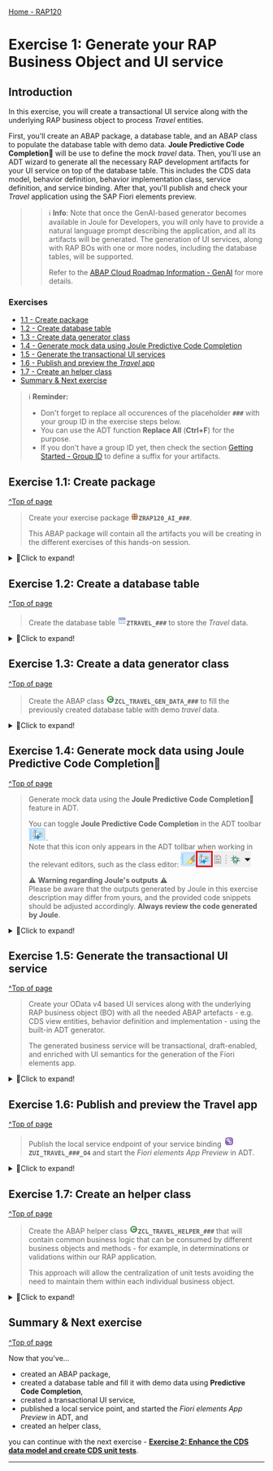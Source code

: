 [Home - RAP120](../../README.md)

# Exercise 1: Generate your RAP Business Object and UI service

## Introduction

In this exercise, you will create a transactional UI service along with the underlying RAP business object to process _Travel_ entities. 

First, you'll create an ABAP package, a database table, and an ABAP class to populate the database table with demo data. **Joule Predictive Code Completion**💎 will be use to define the mock _travel_ data. Then, you'll use an ADT wizard to generate all the necessary RAP development artifacts for your UI service on top of the database table. This includes the CDS data model, behavior definition, behavior implementation class, service definition, and service binding. After that, you'll publish and check your _Travel_ application using the SAP Fiori elements preview.

>> ℹ️ **Info**: Note that once the GenAI-based generator becomes available in Joule for Developers, you will only have to provide a natural language prompt describing the application, and all its artifacts will be generated. The generation of UI services, along with RAP BOs with one or more nodes, including the database tables, will be supported.  
>> 
>> Refer to the [ABAP Cloud Roadmap Information - GenAI](https://help.sap.com/docs/abap-cross-product/roadmap-info/genai?locale=en-US) for more details.

### Exercises
- [1.1 - Create package](#exercise-11-create-package)
- [1.2 - Create database table](#exercise-12-create-a-database-table)
- [1.3 - Create data generator class](#exercise-13-create-a-data-generator-class)
- [1.4 - Generate mock data using Joule Predictive Code Completion](#exercise-14-generate-mock-data-using-joule-predictive-code-completion)
- [1.5 - Generate the transactional UI services](#exercise-15-generate-the-transactional-ui-service)
- [1.6 - Publish and preview the _Travel_ app](#exercise-16-publish-and-preview-the-travel-app)
- [1.7 - Create an helper class](#exercise-17-create-an-helper-class)
- [Summary & Next exercise](#summary--next-exercise)
 
 
> ℹ️ **Reminder:**    
> - Don't forget to replace all occurences of the placeholder **`###`** with your group ID in the exercise steps below.  
> - You can use the ADT function **Replace All** (**Ctrl+F**) for the purpose.   
> - If you don't have a group ID yet, then check the section [Getting Started - Group ID](../ex0/README.md#group-id) to define a suffix for your artifacts.    

## Exercise 1.1: Create package
[^Top of page](#Introduction)

> Create your exercise package ![package](images/adt_package.png)**`ZRAP120_AI_###`**.
>    
> This ABAP package will contain all the artifacts you will be creating in the different exercises of this hands-on session.

 <details>
  <summary>🔵Click to expand!</summary>

   1. In ADT, go to the **Project Explorer**, right-click on the package **`ZLOCAL`**, and select **New** > **ABAP Package** from the context menu. 

      <img src="images/p1a.png" alt="table" width="50%">
   
   2. Maintain the required information: 
      > Note: **`###`** is your assigned group ID or chosen suffix. Please choose a suitable combination of three (3) numbers and characters, e.g. **`476`** or **`ZT1`**
 
       - Name: **`ZRAP120_AI_###`**
       - Description: _**`RAP AI Package ###`**_
       - Select the box `☑️` **Add to favorites package**
       - Superpackage: **`ZLOCAL`**
       
      Click **Next >**.

      <!-- <img src="images/p1b.png" alt="table" width="50%"> -->
   
   3. Select a transport request, maintain a description (e.g. _**RAP120 Package ###**_) if needed, and click **Finish**.
      
      <!-- <img src="images/p1c.png" alt="table" width="50%"> -->

</details>

## Exercise 1.2: Create a database table
[^Top of page](#Introduction)

> Create the database table ![table](images/adt_tabl.png)**`ZTRAVEL_###`** to store the _Travel_ data.   

 <details>
  <summary>🔵Click to expand!</summary>

   1. To do that, right-click on your ABAP package **`ZRAP120_AI_###`** and select **New** > **Other ABAP Repository Object** from the context menu.

      <!-- <img src="images/p2a.png" alt="table" width="50%"> -->
   
   2. Search for **database table**, select it, and click **Next >**.

      <!-- <img src="images/p2b.png" alt="table" width="50%"> -->
   
   3. Maintain the required information (`###` is your group ID) and click **Next >**.
 
      - Name: **`ZTRAVEL_###`**
      - Description: _**`Travel data`**_                  
             
      <!-- <img src="images/p2c.png" alt="table" width="50%"> -->

   4. Select a transport request, and click **Finish** .
   
   5. Replace the default code with the code snippet provided below and make sure to replace all instances of the the placeholder **`###`** with your group ID using the **Replace All** function (**Ctrl+F**).    
 
      > ℹ️ **Hint**: Hover the code snippet and choose the _Copy raw contents_ icon <img src="images/copyrawcontents.png" alt="table" width="30px"> appearing in the upper-right corner to copy it. 
      
      <pre lang="ABAP">
      @EndUserText.label : 'Travel data'
      @AbapCatalog.enhancement.category : #NOT_EXTENSIBLE
      @AbapCatalog.tableCategory : #TRANSPARENT
      @AbapCatalog.deliveryClass : #A
      @AbapCatalog.dataMaintenance : #RESTRICTED
      define table ztravel_### {

        key client            : abap.clnt not null;
        key travel_id         : /dmo/travel_id not null;
        agency_id             : /dmo/agency_id;
        customer_id           : /dmo/customer_id;
        begin_date            : /dmo/begin_date;
        end_date              : /dmo/end_date;
        destination           : /dmo/city;
        @Semantics.amount.currencyCode : 'ztravel_### .currency_code'
        booking_fee           : /dmo/booking_fee;
        @Semantics.amount.currencyCode : 'ztravel_### .currency_code'
        total_price           : /dmo/total_price;
        currency_code         : /dmo/currency_code;
        description           : /dmo/description;
        status                : /dmo/travel_status;
        created_by            : abp_creation_user;
        created_at            : abp_creation_tstmpl;
        local_last_changed_by : abp_locinst_lastchange_user;
        local_last_changed_at : abp_locinst_lastchange_tstmpl;
        last_changed_at       : abp_lastchange_tstmpl;
      }
      </pre>
 
      <!-- <img src="images/Picture22x.png" alt="table" width="60%"> -->
      
   6. Save ![save icon](images/adt_save.png) and activate ![activate icon](images/adt_activate.png) the changes.
   
</details>

## Exercise 1.3: Create a data generator class
[^Top of page](#Introduction)

> Create the ABAP class ![class](images/adt_class.png)**`ZCL_TRAVEL_GEN_DATA_###`** to fill the previously created database table with demo _travel_ data.

 <details>
  <summary>🔵Click to expand!</summary>

   1. Right-click on your ABAP package **`ZRAP120_AI_###`** and select **New** > **ABAP Class** from the context menu.

      <!-- <img src="images/p3a.png" alt="table" width="70%"> -->
   
   2. Maintain the required information (`###` is your group ID) and click **Next >**.
 
      - Name: **`ZCL_TRAVEL_GEN_DATA_###`**
      - Description: _**`Generate demo data`**_      
   
      <!-- <img src="images/p3b.png" alt="table" width="60%"> -->

   3. Select a transport request and click **Finish** to create the class.
   
   4. Replace the default source code with the following code snippet. Make sure to replace all instances of the placeholder **`###`** with your group ID using the **Replace All** function (**Ctrl+F**).

      <pre lang="ABAP">
      CLASS zcl_travel_gen_data_### DEFINITION
      PUBLIC
      FINAL
      CREATE PUBLIC .

      PUBLIC SECTION.
         INTERFACES if_oo_adt_classrun.

      PROTECTED SECTION.
      PRIVATE SECTION.
         METHODS: delete_demo_data.
         METHODS: generate_demo_data.

      ENDCLASS.

      CLASS zcl_travel_gen_data_### IMPLEMENTATION.
         METHOD if_oo_adt_classrun~main.
            me->delete_demo_data(  ).
            out->write( 'Table entries deleted' ).

            me->generate_demo_data(  ).
            out->write( 'Demo data was generated' ).
         ENDMETHOD.

         METHOD delete_demo_data.
            DELETE FROM ztravel_###.
            COMMIT WORK.
         ENDMETHOD.


         METHOD generate_demo_data.
            DATA: ls_travel TYPE ztravel_###,
                  lt_travel TYPE STANDARD TABLE OF ztravel_###.

            ls_travel-client = '100'.
            ls_travel-travel_id = '00000001'.
            ls_travel-agency_id = '070001'.
            ls_travel-customer_id = '000001'.
            ls_travel-begin_date = '20231101'.
            ls_travel-end_date = '20231110'.
            ls_travel-destination = 'Berlin'.
            ls_travel-booking_fee = '150.00'.
            ls_travel-total_price = '1200.00'.
            ls_travel-currency_code = 'EUR'.
            ls_travel-description = 'Business Trip to Berlin'.

            APPEND ls_travel TO lt_travel.
            CLEAR ls_travel.

            "Add more entries



            INSERT ztravel_### FROM TABLE @lt_travel.
            COMMIT WORK.

            CLEAR lt_travel.
         ENDMETHOD.

      ENDCLASS.
      </pre>

 
      > **Hint**: You can use the **ABAP Pretty Printer** (**ABAP Formatter**) function by pressing **Ctrl+Shift+F1** to format your source code. You will be requested to configure it, if this is the first time you use it on the system.
           
   5. Save ![save icon](images/adt_save.png) and activate ![activate icon](images/adt_activate.png) the changes.
   </details>


## Exercise 1.4: Generate mock data using Joule Predictive Code Completion💎
[^Top of page](#Introduction)

> Generate mock data using the **Joule Predictive Code Completion💎** feature in ADT.
>  
> You can toggle **Joule Predictive Code Completion** in the ADT toolbar ![toggle icon](/exercises/images/adt_joule_code_completion2.png).  
> Note that this icon only appears in the ADT tollbar when working in the relevant editors, such as the class editor: ![toggle icon](/exercises/images/adt_joule_code_completion3.png)
> 
> ⚠ **Warning regarding Joule's outputs** ⚠   
> Please be aware that the outputs generated by Joule in this exercise description may differ from yours, and the provided code snippets should be adjusted accordingly. **Always review the code generated by Joule**.

   <details>
   <summary>🔵Click to expand!</summary>
      
   1. Place the cursor after the comment _"Add more entries_ and press **Enter**. Joule will suggest the next lines of code based on the comment. 
 
      Review the code and press **Tab** or click on **Accept (Tab)** to accept the suggestion. Adjust it if needed!

   2. Once you think the code is correct, run the ABAP class. 
      
      For that, select your ABAP class ![class](images/adt_class.png)**`ZCL_TRAVEL_GEN_DATA_###`**, select the run button > **Run As** > **ABAP Application (Console) F9** or press **F9**. 

      <!-- <img src="images/p4.png" alt="table" width="70%"> -->

      A message will be displayed _ABAP Console_.

      <!-- <img src="images/p4a.png" alt="table" width="70%"> -->
      
   3. Open your database table ![table](images/adt_tabl.png)**`ZTRAVEL_###`** and press **F8** to start the data preview and display the filled database entries, i.e. _travel_ data.
  
      ![](/exercises/ex01/images/1_Generate_Mock_Data.gif)

 </details>

## Exercise 1.5: Generate the transactional UI service
[^Top of page](#Introduction)

> Create your OData v4 based UI services along with the underlying RAP business object (BO) with all the needed ABAP artefacts - e.g. CDS view entities, behavior definition and implementation - using the built-in ADT generator.   
> 
> The generated business service will be transactional, draft-enabled, and enriched with UI semantics for the generation of the Fiori elements app.

  <details>
  <summary>🔵Click to expand!</summary>

   1. Right-click your database table ![table](images/adt_tabl.png)**`ZTRAVEL_###`**  and select **Generate ABAP Repository Objects** from the context menu. 

       <!-- <img src="images/p6a.png" alt="table" width="50%">    -->

   2. Select **OData UI Service** and click on **Next**.
 
   3. Enter the package ![package](images/adt_package.png)**`ZRAP120_AI_###`** and click on **Next**.
 
   4. Maintain the required information on the **Configure Generator** dialog to provide the name of your data model and generate them.         

      For that, navigate through the wizard tree (_Business Objects_, _Data Model_, etc...), maintain the artefact names provided in the table below, 
      and press **Next >**.
 
      Verify the maintained entries and press **Next >** to confirm. The needed artefacts will be generated. 

      <!-- 
      > ℹ **Info about CDS Naming Conventions**     
      > The main aspects of the naming conventions of SAP S/4HANA's Virtual Data Model (VDM) are used in this exercise.  
      > More information on VDM can be found on the SAP Help portal: **[Here](https://help.sap.com/docs/SAP_S4HANA_CLOUD/0f69f8fb28ac4bf48d2b57b9637e81fa/8a8cee943ef944fe8936f4cc60ba9bc1.html)**. 
      -->
      
      > ⚠ **Attention** ⚠   
      > Please ensure that the names **match exactly** with those provided below. 
      > Doing this is important to ensure the correctness of the code snippets provided in the following exercises.
 
      
      | **RAP Layer**                          | **Artifacts**                   | **Artifact Names**                                            |
      |----------------------------------------|---------------------------------|---------------------------------------------------------------|
      | **Business Object**                    |                                 |                                                               |
      |                                        | **Data Model**                  | CDS Entity Name: **`ZR_TRAVEL_###`**                 |
      |                                        |                                 | CDS Entity Name Alias: **`Travel`**                           |  
      |                                        | **Behavior**                    | Implementation Behavior Class: **`ZBP_R_TRAVEL_###`**  |
      |                                        |                                 | Draft Table Name: **`ZTRAVEL_###_D`**                      |  
      | **Service Projection**                 | **Service Projection Entity**   | CDS Entity Name: **`ZC_TRAVEL_###`**                 |
      |                                        | **Service Projection Behavior** | Behavior Implementation Class: **`ZBP_C_TRAVEL_###`**|   
      | **Business Service**                   |                                 |                                                               |
      |                                        | **Service Definition**          | Service Definition Name: **`ZUI_TRAVEL_###_O4`**          |
      |                                        | **Service Binding**             | Service Binding Name: **`ZUI_TRAVEL_###_O4`**          |
      |                                        |                                 | Binding Type: **`OData V4 - UI`**                             |
                       
      <!-- <img src="images/p7a.png" alt="table" width="50%">-->

      <!-- <img src="images/p7b.png" alt="table" width="50%">-->

      <!-- <img src="images/p7c.png" alt="table" width="50%">-->
 
   2. Go to the **Project Explorer**, select your package ![package](images/adt_package.png)**`ZRAP120_AI_###`**, refresh it by pressing **F5**, and check all generated ABAP repository objects 

      <!-- <img src="images/p7dx.png" alt="table" width="50%">   -->
      
<!-- Below is a brief explanation of the generated artifacts for the different RAP layers: Base BO, BO Projection, and Business Service.

---
  **Base Business Object (BO) `ZRAP100_R_TRAVEL_###`** 
  
   | **Object Name**               |  **Description**         |     
   |:----------------------------- |:------------------------ |
   | ![ddls icon](images/adt_ddls.png)**`ZRAP100_R_TravelTP_###`**     | (aka _Base BO view_): This **data definition** defines the data model of the root entity _Travel_ which is the only  node of our business object).  |                      
   | ![bdef icon](images/adt_bdef.png)**`ZRAP100_R_TravelTP_###`**   | (aka _Base BO behavior): This **behavior definition** contains the definition of the standard transactional behavior of the base _Travel_ BO entity. It is a _managed_ and _draft-enabled_ implementation.  |  
   | ![tabl icon](images/adt_tabl.png)**`ZRAP100_DTRAV###`**   | (aka _Draft table_): This **database table** is used to temporary store the data from draft _travel_ instances at runtime. It is managed by the RAP framework.    |     
   | ![class icon](images/adt_class.png)**`ZRAP100_BP_TRAVELTP_###`**  | (aka _Behavior pool_): This **ABAP class** which provides the implementation of the behavior defined in the behavior definition `ZRAP100_R_TravelTP_###` of the base _Travel_ BO.   |  
  
---
  **BO Projection `ZRAP100_C_TRAVEL_###`** 
  
  The BO projection represents the consumption specific view on the BO data model and behavior. 

   | **Object Name**               |  **Description**         |     
   |:----------------------------- |:------------------------ |
   | ![ddls icon](images/adt_ddls.png)**`ZRAP100_C_TravelTP_###`**   | (aka _BO projection view_): This **data definition** is used to define the projected data model of the root entity _Travel_ relevant for the present scenario. Currently almost all fields of the underlying base BO view are exposed and the definition of metadata extension is allowed using the view annotations `@Metadata.allowExtensions: true`.  |           
   | ![bdef icon](images/adt_bdef.png)**`ZRAP100_C_TravelTP_###`**   | (aka _BO behavior projection_): This **behavior definition** exposes the part of the underlying base _Travel_ BO entity which is relevant for the present scenario with the keyword **`use`**. Currently all standard CUD operations are exposed.  |        
   | ![ddlx icon](images/adt_ddlx.png)**`ZRAP100_C_TravelTP_###`**   | This **metadata extension** is used to annotate view `ZRAP100_C_TRAVEL_###` and its elements with UI semantics via CDS annotations. |        
   
---
  **Business Service** 

   | **Object Name**               |  **Description**         |     
   |:----------------------------- |:------------------------ |
   | ![srvd icon](images/adt_srvd.png)**`ZRAP100_UI_TRAVEL_###`**  | A service definition is used to define the relevant entity sets for our service and also to provide local aliases if needed. Only the _Travel_ entity set is exposed in the present scenario. |                      
   | ![srvb icon](images/adt_srvb.png)**`ZRAP100_UI_TRAVEL_O4_###`**  | This service binding is used to expose the generated service definition as OData V4 based UI service. Other binding types (protocols and scenarios) are supported in the service binding wizard.  |  
   
--- -->
 </details>

## Exercise 1.6: Publish and preview the Travel app
[^Top of page](#Introduction)

> Publish the local service endpoint of your service binding ![service binding](images/adt_srvb.png)**`ZUI_TRAVEL_###_O4`**  and start the _Fiori elements App Preview_ in ADT.  
>

 <details>
  <summary>🔵Click to expand!</summary>

   1. Open your service binding ![service binding](images/adt_srvb.png)**`ZUI_TRAVEL_###_O4`** and click **Publish**.
   
   2. Double-click on the entity **`Travel`** in the **Entity Set and Association** section to open the _Fiori elements App Preview_.
     
       <!-- ![class](images/p8.png) -->
   
   3. Click the button on the _Travel_ app **Go** to load the data.
       
   4. Check your result.
       <!-- ![class](images/p9.png) -->
 
</details>

## Exercise 1.7: Create an helper class
[^Top of page](#Introduction)

> Create the ABAP helper class ![class](images/adt_class.png)**`ZCL_TRAVEL_HELPER_###`** that will contain common business logic that can be consumed by different business objects and methods - for example, in determinations or validations within our RAP application. 
> 
> This approach will allow the centralization of unit tests avoiding the need to maintain them within each individual business object.

<details>
  <summary>🔵Click to expand!</summary>

  1. Right-click on your package ![package](images/adt_package.png)**`ZRAP120_AI_###`** and select **New > ABAP Class**
     -  Name: **`ZCL_TRAVEL_HELPER_###`**
     -  Description: **`Travel helper class ###`**

  2. Copy and paste the following code
     
     > ℹ️**Reminder**: Don't forget to replace the suffix placeholder **`###`** with your chosen or assigned group ID 

     ```ABAP
     CLASS zcl_travel_helper_### DEFINITION
      PUBLIC
      FINAL
      CREATE PUBLIC .

      PUBLIC SECTION.
        METHODS: validate_customer IMPORTING iv_customer_id TYPE /dmo/customer_id RETURNING VALUE(rv_exists) TYPE abap_bool.
        METHODS: get_booking_status IMPORTING iv_status TYPE /dmo/booking_status_text RETURNING VALUE(rv_status) TYPE /dmo/booking_status.


      PROTECTED SECTION.
      PRIVATE SECTION.
     ENDCLASS.


     CLASS zcl_travel_helper_### IMPLEMENTATION.

      METHOD validate_customer.
        rv_exists = abap_false.
        SELECT FROM /dmo/customer FIELDS customer_id
            WHERE customer_id = @iv_customer_id
        INTO TABLE @DATA(customers).

        IF customers IS NOT INITIAL.
          rv_exists = abap_true.
        ENDIF.
      ENDMETHOD.

      METHOD get_booking_status.
        CASE iv_status.
          WHEN 'Booked'.
            rv_status = 'B'.
          WHEN 'New'.
            rv_status = 'N'.
          WHEN 'Cancelled'.
            rv_status = 'X'.
        ENDCASE.
      ENDMETHOD.

     ENDCLASS.
     ```
 
  3. Save ![save icon](images/adt_save.png) and activate ![activate icon](images/adt_activate.png) the changes.

</details>
  
## Summary & Next exercise
[^Top of page](#Introduction)

Now that you've... 
- created an ABAP package,
- created a database table and fill it with demo data using **Predictive Code Completion**,
- created a transactional UI service,
- published a local service point, and started the _Fiori elements App Preview_ in ADT, and
- created an helper class,

you can continue with the next exercise - **[Exercise 2: Enhance the CDS data model and create CDS unit tests](../ex02/README.md)**.

---
